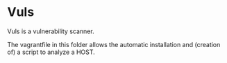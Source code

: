 # Vuls
Vuls is a vulnerability scanner.

The vagrantfile in this folder allows the automatic installation and (creation of) a script to analyze a HOST.
